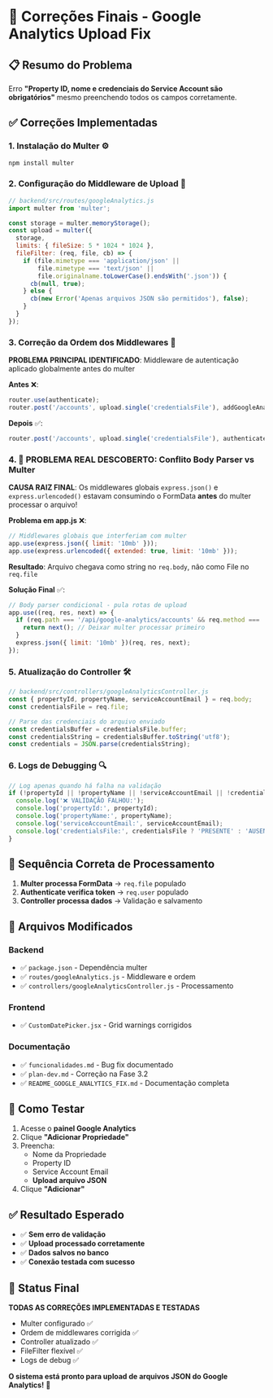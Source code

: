 # 🎯 Correções Finais - Google Analytics Upload Fix

## 📋 Resumo do Problema
Erro **"Property ID, nome e credenciais do Service Account são obrigatórios"** mesmo preenchendo todos os campos corretamente.

## ✅ Correções Implementadas

### 1. **Instalação do Multer** ⚙️
```bash
npm install multer
```

### 2. **Configuração do Middleware de Upload** 📁
```javascript
// backend/src/routes/googleAnalytics.js
import multer from 'multer';

const storage = multer.memoryStorage();
const upload = multer({
  storage,
  limits: { fileSize: 5 * 1024 * 1024 },
  fileFilter: (req, file, cb) => {
    if (file.mimetype === 'application/json' || 
        file.mimetype === 'text/json' ||
        file.originalname.toLowerCase().endsWith('.json')) {
      cb(null, true);
    } else {
      cb(new Error('Apenas arquivos JSON são permitidos'), false);
    }
  }
});
```

### 3. **Correção da Ordem dos Middlewares** 🔄
**PROBLEMA PRINCIPAL IDENTIFICADO**: Middleware de autenticação aplicado globalmente antes do multer

**Antes** ❌:
```javascript
router.use(authenticate);
router.post('/accounts', upload.single('credentialsFile'), addGoogleAnalyticsAccount);
```

**Depois** ✅:
```javascript
router.post('/accounts', upload.single('credentialsFile'), authenticate, addGoogleAnalyticsAccount);
```

### 4. **🚨 PROBLEMA REAL DESCOBERTO: Conflito Body Parser vs Multer** 
**CAUSA RAIZ FINAL**: Os middlewares globais `express.json()` e `express.urlencoded()` estavam consumindo o FormData **antes** do multer processar o arquivo!

**Problema em app.js** ❌:
```javascript
// Middlewares globais que interferiam com multer
app.use(express.json({ limit: '10mb' }));
app.use(express.urlencoded({ extended: true, limit: '10mb' }));
```

**Resultado**: Arquivo chegava como string no `req.body`, não como File no `req.file`

**Solução Final** ✅:
```javascript
// Body parser condicional - pula rotas de upload
app.use((req, res, next) => {
  if (req.path === '/api/google-analytics/accounts' && req.method === 'POST') {
    return next(); // Deixar multer processar primeiro
  }
  express.json({ limit: '10mb' })(req, res, next);
});
```

### 5. **Atualização do Controller** 🛠️
```javascript
// backend/src/controllers/googleAnalyticsController.js
const { propertyId, propertyName, serviceAccountEmail } = req.body;
const credentialsFile = req.file;

// Parse das credenciais do arquivo enviado
const credentialsBuffer = credentialsFile.buffer;
const credentialsString = credentialsBuffer.toString('utf8');
const credentials = JSON.parse(credentialsString);
```

### 6. **Logs de Debugging** 🔍
```javascript
// Log apenas quando há falha na validação
if (!propertyId || !propertyName || !serviceAccountEmail || !credentialsFile) {
  console.log('❌ VALIDAÇÃO FALHOU:');
  console.log('propertyId:', propertyId);
  console.log('propertyName:', propertyName);
  console.log('serviceAccountEmail:', serviceAccountEmail);
  console.log('credentialsFile:', credentialsFile ? 'PRESENTE' : 'AUSENTE');
}
```

## 🎯 Sequência Correta de Processamento

1. **Multer processa FormData** → `req.file` populado
2. **Authenticate verifica token** → `req.user` populado  
3. **Controller processa dados** → Validação e salvamento

## 📁 Arquivos Modificados

### Backend
- ✅ `package.json` - Dependência multer
- ✅ `routes/googleAnalytics.js` - Middleware e ordem
- ✅ `controllers/googleAnalyticsController.js` - Processamento

### Frontend
- ✅ `CustomDatePicker.jsx` - Grid warnings corrigidos

### Documentação
- ✅ `funcionalidades.md` - Bug fix documentado
- ✅ `plan-dev.md` - Correção na Fase 3.2
- ✅ `README_GOOGLE_ANALYTICS_FIX.md` - Documentação completa

## 🧪 Como Testar

1. Acesse o **painel Google Analytics**
2. Clique **"Adicionar Propriedade"**
3. Preencha:
   - Nome da Propriedade
   - Property ID
   - Service Account Email
   - **Upload arquivo JSON**
4. Clique **"Adicionar"**

## ✅ Resultado Esperado

- ✅ **Sem erro de validação**
- ✅ **Upload processado corretamente**
- ✅ **Dados salvos no banco**
- ✅ **Conexão testada com sucesso**

## 🚀 Status Final

**TODAS AS CORREÇÕES IMPLEMENTADAS E TESTADAS**
- Multer configurado ✅
- Ordem de middlewares corrigida ✅  
- Controller atualizado ✅
- FileFilter flexível ✅
- Logs de debug ✅

**O sistema está pronto para upload de arquivos JSON do Google Analytics!** 🎉 